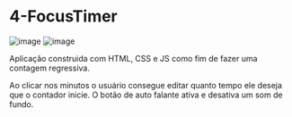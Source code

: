 # 4-FocusTimer
![image](https://github.com/mviniciussb/Focus-Timer/assets/108037526/eb1d62e4-738c-45e8-bbb7-a7a023ab193c)
![image](https://github.com/mviniciussb/Focus-Timer/assets/108037526/8bbf3e31-b60b-4e86-84dc-d14c238fbd5e)


Aplicação construida com HTML, CSS e JS como fim de fazer uma contagem regressiva.

Ao clicar nos minutos o usuário consegue editar quanto tempo ele deseja que o contador inicie. O botão de auto falante ativa e desativa um som de fundo.
